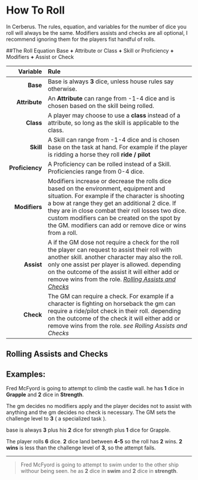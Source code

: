 How To Roll
===
 
In Cerberus. The rules, equation, and variables for the number of dice you roll will always be the same. Modifiers assists and checks are all optional, I recommend ignoring them for the players fist handful of rolls.

##The Roll Equation
Base **+** Attribute or Class **+** Skill or Proficiency **+** Modifiers **+** Assist or Check

| Variable | Rule |
|---:|:---|
**Base** | Base is always **3** dice, unless house rules say otherwise.
**Attribute** | An **Attribute** can range from -1-4 dice and is chosen based on the skill being rolled.
**Class** | A player may choose to use a **class** instead of a attribute, so long as the skill is applicable to the class.
**Skill** | A Skill can range from -1-4 dice and is chosen base on the task at hand. For example if the player is ridding a horse they roll **ride / pilot**
**Proficiency** | A Proficiency can be rolled instead of a Skill. Proficiencies range from 0-4 dice. 
**Modifiers** | Modifiers increase or decrease the rolls dice based on the environment, equipment and situation. For example if the character is shooting a bow at range they get an additional 2 dice. If they are in close combat their roll losses two dice. custom modifiers can be created on the spot by the GM. modifiers can add or remove dice or wins from a roll.     
**Assist** | A if the GM dose not require a check for the roll the player can request to assist their roll with another skill. another character may also the roll. only one assist per player is allowed. depending on the outcome of the assist it will either add or remove wins from the role. _[Rolling Assists and Checks][assists and checks]_
**Check** | The GM can require a check. For example if a character is fighting on horseback the gm can require a ride/pilot check in their roll. depending on the outcome of the check it will either add or remove wins from the role. _see Rolling Assists and Checks_

[assists and checks]: #assists-checks

<a name="assists-checks"></a>

## Rolling Assists and Checks




## Examples:
Fred McFyord is going to attempt to climb the castle wall. 
he has **1** dice in **Grapple** and **2** dice in **Strength**.

The gm decides no modifiers apply and  the player decides not to assist with anything and the gm decides no check is necessary. 
The GM sets the challenge level to **3** ( a specialized task ).

base is always **3** plus his **2** dice for strength plus **1** dice for Grapple. 

The player rolls **6** dice. **2** dice land between **4-5** so the roll has **2** wins.
**2 wins** is less than the challenge level of **3**, so the attempt fails.

---

> Fred McFyord is going to attempt to swim under to the other ship withour being seen. 
he as **2** dice in **swim** and **2** dice in **strength**.